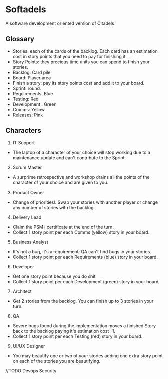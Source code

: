 # Softadels
A software development oriented version of Citadels

## Glossary
- Stories: each of the cards of the backlog. Each card has an estimation cost in story points that you need to pay for finishing it.
- Story Points: they precious time units you can spend to finish your stories.
- Backlog: Card pile
- Board: Player area
- Finish a story: pay its story points cost and add it to your board.
- Sprint: round.
- Requirements: Blue 
- Testing: Red
- Development : Green
- Comms: Yellow
- Releases: Pink

## Characters
1. IT Support
  - The laptop of a character of your choice will stop working due to a maintenance update and can't contribute to the Sprint.
2. Scrum Master
  - A surprirse retrospective and workshop drains all the points of the character of your choice and are given to you.
3.  Product Owner
  - Change of priorities!. Swap your stories with another player or change any number of stories with the backlog.
4. Delivery Lead
  - Claim the PSM I certificate at the end of the turn. 
  - Collect 1 story point per each Comms (yellow) story in your board.
5. Business Analyst
  - It's not a bug, it's a requirement: QA can't find bugs in your stories. 
  - Collect 1 story point per each Requirements (blue) story in your board.
6. Developer
  - Get one story point because you do shit. 
  - Collect 1 story point per each Development (green) story in your board.
7. Architect
  - Get 2 stories from the backlog. You can finish up to 3 stories in your turn.
8. QA
  - Severe bugs found during the implementation moves a finished Story back to the backlog paying it's estimation cost -1.
  - Collect 1 story point per each Testing (red) story in your board.
9. UI/UX Designer
  - You may beautify one or two of your stories adding one extra story point on each of the stories you are beautifying.

//TODO Devops Security 
